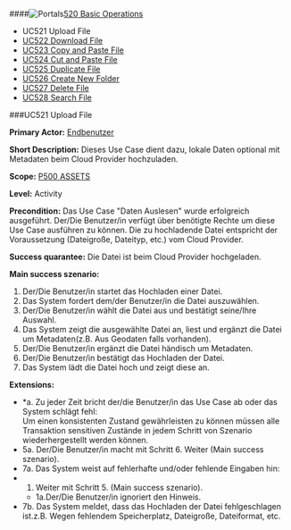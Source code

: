 ####![Portals](https://raw.github.com/massiveart/sulu-docs/master/use-cases/images/package-assets.png)[520 Basic Operations](https://github.com/massiveart/sulu-docs/tree/master/use-cases/p500/p520 "520 Basic Operations")

* UC521 Upload File
* [UC522 Download File](https://github.com/massiveart/sulu-docs/tree/master/use-cases/p500/p520/UC522.md "UC522 Download File")
* [UC523 Copy and Paste File](https://github.com/massiveart/sulu-docs/tree/master/use-cases/p500/p520/UC523.md "UC523 Copy and Paste File")
* [UC524 Cut and Paste File](https://github.com/massiveart/sulu-docs/tree/master/use-cases/p500/p520/UC524.md "UC524 Cut and Paste File")
* [UC525 Duplicate File](https://github.com/massiveart/sulu-docs/tree/master/use-cases/p500/p520/UC525.md "UC525 Duplicate File")
* [UC526 Create New Folder](https://github.com/massiveart/sulu-docs/tree/master/use-cases/p500/p520/UC526.md "UC526 Create New Folder")
* [UC527 Delete File](https://github.com/massiveart/sulu-docs/tree/master/use-cases/p500/p520/UC527.md "UC527 Delete File")
* [UC528 Search File](https://github.com/massiveart/sulu-docs/tree/master/use-cases/p500/p520/UC528.md "UC528 Search File")

###UC521 Upload File

**Primary Actor:** [Endbenutzer](https://github.com/massiveart/sulu-docs/tree/master/system-specification/actors.md "Actors") 

**Short Description:** Dieses Use Case dient dazu, lokale Daten optional mit Metadaten beim Cloud Provider hochzuladen. 

**Scope:** [P500 ASSETS](https://github.com/massiveart/sulu-docs/tree/master/system-specification/p500-assets "500 ASSETS") 

**Level:** Activity

**Precondition:** Das Use Case "Daten Auslesen" wurde erfolgreich ausgeführt. Der/Die Benutzer/in verfügt über benötigte Rechte um diese Use Case ausführen zu können. Die zu hochladende Datei entspricht der Voraussetzung (Dateigroße, Dateityp, etc.) vom Cloud Provider.

**Success quarantee:** Die Datei ist beim Cloud Provider hochgeladen.

**Main success szenario:** 

1. Der/Die Benutzer/in startet das Hochladen einer Datei.
2. Das System fordert dem/der Benutzer/in die Datei auszuwählen.
3. Der/Die Benutzer/in wählt die Datei aus und bestätigt seine/Ihre Auswahl.
4. Das System zeigt die ausgewählte Datei an, liest und ergänzt die Datei um Metadaten(z.B. Aus Geodaten falls vorhanden).
5. Der/Die Benutzer/in ergänzt die Datei händisch um Metadaten.
6. Der/Die Benutzer/in bestätigt das Hochladen der Datei. 
7. Das System lädt die Datei hoch und zeigt diese an.

**Extensions:**
* *a. Zu jeder Zeit bricht der/die Benutzer/in das Use Case ab oder das System schlägt fehl:	
Um einen konsistenten Zustand gewährleisten zu können müssen alle Transaktion sensitiven Zustände in jedem Schritt von Szenario wiederhergestellt werden können.
* 5a. Der/Die Benutzer/in macht mit Schritt 6. Weiter (Main success szenario). 
* 7a. Das System weist auf fehlerhafte und/oder fehlende Eingaben hin:
 * 1. Weiter mit Schritt 5. (Main success szenario).
     * 1a.Der/Die Benutzer/in ignoriert den Hinweis. 
* 7b. Das System meldet, dass das Hochladen der Datei fehlgeschlagen ist.z.B. Wegen fehlendem Speicherplatz, Dateigroße, Dateiformat, etc.

 
	 